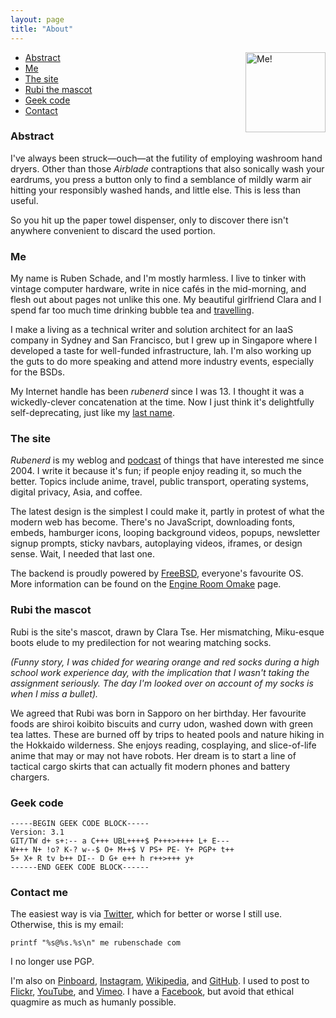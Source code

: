 ```yaml
---
layout: page
title: "About"
---
```

<img src="https://rubenerd.com/files/2017/me.jpg" alt="Me!" style="float:right; margin:0 0 1em 2em; height:128px; width:128px;" />

* [Abstract](#abstract)
* [Me](#me)
* [The site](#site)
* [Rubi the mascot](#mascot)
* [Geek code](#geekcode)
* [Contact](#contact)

### Abstract

I've always been struck—ouch—at the futility of employing washroom hand dryers. Other than those *Airblade* contraptions that also sonically wash your eardrums, you press a button only to find a semblance of mildly warm air hitting your responsibly washed hands, and little else. This is less than useful.

So you hit up the paper towel dispenser, only to discover there isn't anywhere convenient to discard the used portion.


<h3 id="about-me">Me</h3>

My name is Ruben Schade, and I'm mostly harmless. I live to tinker with vintage computer hardware, write in nice cafés in the mid-morning, and flesh out about pages not unlike this one. My beautiful girlfriend Clara and I spend far too much time drinking bubble tea and [travelling].

I make a living as a technical writer and solution architect for an IaaS company in Sydney and San Francisco, but I grew up in Singapore where I developed a taste for well-funded infrastructure, lah. I'm also working up the guts to do more speaking and attend more industry events, especially for the BSDs.

My Internet handle has been *rubenerd* since I was 13. I thought it was a wickedly-clever concatenation at the time. Now I just think it's delightfully self-deprecating, just like my [last name](https://en.wiktionary.org/wiki/schade#Adjective).

[Clara]: http://kiri.sasara.moe/
[podcast]: https://rubenerd.com/show/
[travelling]: https://instagram.com/RubenSchade


<h3 id="site">The site</h3>

*Rubenerd* is my weblog and [podcast] of things that have interested me since 2004. I write it because it's fun; if people enjoy reading it, so much the better. Topics include anime, travel, public transport, operating systems, digital privacy, Asia, and coffee.

The latest design is the simplest I could make it, partly in protest of what the modern web has become. There's no JavaScript, downloading fonts, embeds, hamburger icons, looping background videos, popups, newsletter signup prompts, sticky navbars, autoplaying videos, iframes, or design sense. Wait, I needed that last one.

The backend is proudly powered by [FreeBSD], everyone's favourite OS. More information can be found on the [Engine Room Omake] page.

[Engine Room Omake]: https://rubenerd.com/omake/engine-room/
[has become]: https://rubenerd.com/modernwebbloat-js/ "Blog post on ModernWebBloat.js"
[FreeBSD]: https://www.freebsd.org/


<h3 id="mascot">Rubi the mascot</h3>

Rubi is the site's mascot, drawn by Clara Tse. Her mismatching, Miku-esque boots elude to my predilection for not wearing matching socks.

*(Funny story, I was chided for wearing orange and red socks during a high school work experience day, with the implication that I wasn't taking the assignment seriously. The day I'm looked over on account of my socks is when I miss a bullet).*

We agreed that Rubi was born in Sapporo on her birthday. Her favourite foods are shiroi koibito biscuits and curry udon, washed down with green tea lattes. These are burned off by trips to heated pools and nature hiking in the Hokkaido wilderness. She enjoys reading, cosplaying, and slice-of-life anime that may or may not have robots. Her dream is to start a line of tactical cargo skirts that can actually fit modern phones and battery chargers.


<h3 id="geek-code">Geek code</h3>

    -----BEGIN GEEK CODE BLOCK-----
    Version: 3.1
    GIT/TW d+ s+:-- a C+++ UBL++++$ P+++>++++ L+ E--- 
    W+++ N+ !o? K-? w--$ O+ M++$ V PS+ PE- Y+ PGP+ t++ 
    5+ X+ R tv b++ DI-- D G+ e++ h r++>+++ y+
    ------END GEEK CODE BLOCK------ 


<h3 id="contact">Contact me</h3>

The easiest way is via [Twitter], which for better or worse I still use. Otherwise, this is my email:

    printf "%s@%s.%s\n" me rubenschade com

I no longer use PGP.

I'm also on [Pinboard], [Instagram], [Wikipedia], and [GitHub]. I used to post to [Flickr], [YouTube], and [Vimeo]. I have a [Facebook], but avoid that ethical quagmire as much as humanly possible.


[Twitter]: https://twitter.com/rubenerd
[PGP public key]: https://pgp.mit.edu/pks/lookup?op=vindex&search=0x9CFC8AEBBD528543
[Pinboard]: https://pinboard.in/u:Rubenerd
[GitHub]: https://github.com/rubenerd
[GitHub Gists]: https://gist.github.com/rubenerd
[Flickr]: https://flickr.com/photos/rubenerd
[Instagram]: https://instagram.com/RubenSchade
[Wikipedia]: https://en.wikipedia.org/wiki/User:RubenSchade
[Facebook]: https://facebook.com/ruben.schade
[YouTube]: https://www.youtube.com/user/rubenerd
[Vimeo]: https://vimeo.com/rubenerd

